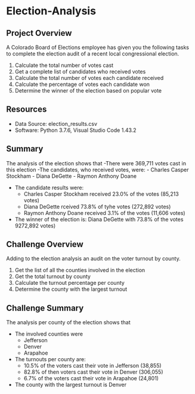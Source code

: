 # Election-Analysis

## Project Overview
A Colorado Board of Elections employee has given you the following tasks to complete the election audit of a recent local congressional election.

1. Calculate the total number of votes cast
2. Get a complete list of candidates who received votes
3. Calculate the total number of votes each candidate received
4. Calculate the percentage of votes each candidate won
5. Determine the winner of the election based on popular vote

## Resources
- Data Source: election_results.csv
- Software: Python 3.7.6, Visual Studio Code 1.43.2

## Summary
The analysis of the election shows that
-There were 369,711 votes cast in this election
-The candidates, who received votes, were:
    - Charles Casper Stockham
    - Diana DeGette
    - Raymon Anthony Doane
- The candidate results were:
    - Charles Casper Stockham received 23.0% of the votes (85,213 votes)
    - Diana DeGette rceived 73.8% of tyhe votes (272,892 votes)
    - Raymon Anthony Doane received 3.1% of the votes (11,606 votes)
- The winner of the election is:
    Diana DeGette with 73.8% of the votes 9272,892 votes)
    
## Challenge Overview
Adding to the election analysis an audit on the voter turnout by county.

1. Get the list of all the counties involved in the election
2. Get the total turnout by county
3. Calculate the turnout percentage per county
4. Determine the county with the largest turnout

## Challenge Summary
The analysis per county of the election shows that
- The involved counties were 
    - Jefferson
    - Denver
    - Arapahoe
- The turnouts per county are:
    - 10.5% of the voters cast their vote in Jefferson (38,855)
    - 82.8% of then voters cast their vote in Denver (306,055)
    - 6.7% of the voters cast their vote in Arapahoe (24,801)
- The county with the largest turnout is Denver    

